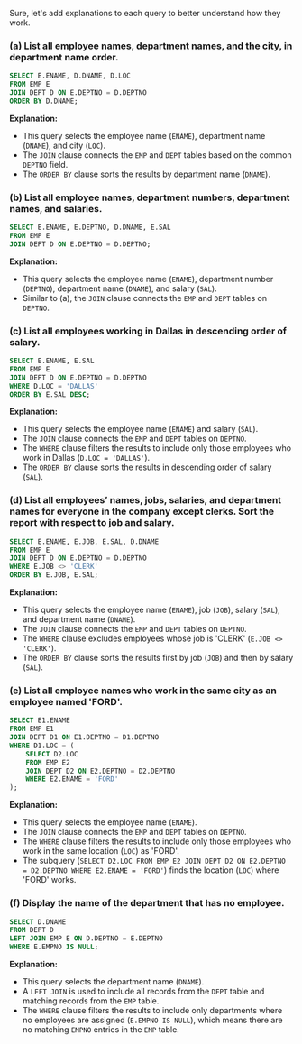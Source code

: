 Sure, let's add explanations to each query to better understand how they work.

### (a) List all employee names, department names, and the city, in department name order.
```sql
SELECT E.ENAME, D.DNAME, D.LOC
FROM EMP E
JOIN DEPT D ON E.DEPTNO = D.DEPTNO
ORDER BY D.DNAME;
```
**Explanation:**
- This query selects the employee name (`ENAME`), department name (`DNAME`), and city (`LOC`).
- The `JOIN` clause connects the `EMP` and `DEPT` tables based on the common `DEPTNO` field.
- The `ORDER BY` clause sorts the results by department name (`DNAME`).

### (b) List all employee names, department numbers, department names, and salaries.
```sql
SELECT E.ENAME, E.DEPTNO, D.DNAME, E.SAL
FROM EMP E
JOIN DEPT D ON E.DEPTNO = D.DEPTNO;
```
**Explanation:**
- This query selects the employee name (`ENAME`), department number (`DEPTNO`), department name (`DNAME`), and salary (`SAL`).
- Similar to (a), the `JOIN` clause connects the `EMP` and `DEPT` tables on `DEPTNO`.

### (c) List all employees working in Dallas in descending order of salary.
```sql
SELECT E.ENAME, E.SAL
FROM EMP E
JOIN DEPT D ON E.DEPTNO = D.DEPTNO
WHERE D.LOC = 'DALLAS'
ORDER BY E.SAL DESC;
```
**Explanation:**
- This query selects the employee name (`ENAME`) and salary (`SAL`).
- The `JOIN` clause connects the `EMP` and `DEPT` tables on `DEPTNO`.
- The `WHERE` clause filters the results to include only those employees who work in Dallas (`D.LOC = 'DALLAS'`).
- The `ORDER BY` clause sorts the results in descending order of salary (`SAL`).

### (d) List all employees’ names, jobs, salaries, and department names for everyone in the company except clerks. Sort the report with respect to job and salary.
```sql
SELECT E.ENAME, E.JOB, E.SAL, D.DNAME
FROM EMP E
JOIN DEPT D ON E.DEPTNO = D.DEPTNO
WHERE E.JOB <> 'CLERK'
ORDER BY E.JOB, E.SAL;
```
**Explanation:**
- This query selects the employee name (`ENAME`), job (`JOB`), salary (`SAL`), and department name (`DNAME`).
- The `JOIN` clause connects the `EMP` and `DEPT` tables on `DEPTNO`.
- The `WHERE` clause excludes employees whose job is 'CLERK' (`E.JOB <> 'CLERK'`).
- The `ORDER BY` clause sorts the results first by job (`JOB`) and then by salary (`SAL`).

### (e) List all employee names who work in the same city as an employee named 'FORD'.
```sql
SELECT E1.ENAME
FROM EMP E1
JOIN DEPT D1 ON E1.DEPTNO = D1.DEPTNO
WHERE D1.LOC = (
    SELECT D2.LOC
    FROM EMP E2
    JOIN DEPT D2 ON E2.DEPTNO = D2.DEPTNO
    WHERE E2.ENAME = 'FORD'
);
```
**Explanation:**
- This query selects the employee name (`ENAME`).
- The `JOIN` clause connects the `EMP` and `DEPT` tables on `DEPTNO`.
- The `WHERE` clause filters the results to include only those employees who work in the same location (`LOC`) as 'FORD'.
- The subquery (`SELECT D2.LOC FROM EMP E2 JOIN DEPT D2 ON E2.DEPTNO = D2.DEPTNO WHERE E2.ENAME = 'FORD'`) finds the location (`LOC`) where 'FORD' works.

### (f) Display the name of the department that has no employee.
```sql
SELECT D.DNAME
FROM DEPT D
LEFT JOIN EMP E ON D.DEPTNO = E.DEPTNO
WHERE E.EMPNO IS NULL;
```
**Explanation:**
- This query selects the department name (`DNAME`).
- A `LEFT JOIN` is used to include all records from the `DEPT` table and matching records from the `EMP` table.
- The `WHERE` clause filters the results to include only departments where no employees are assigned (`E.EMPNO IS NULL`), which means there are no matching `EMPNO` entries in the `EMP` table.